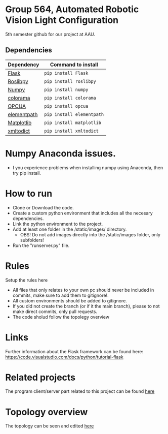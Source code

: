# Group 564, Automated Robotic Vision Light Configuration
5th semester github for our project at AAU.

## Dependencies
Dependency | Command to install
------- | -------
[Flask](https://pypi.org/project/Flask/) | ```pip install Flask```
[Roslibpy](https://pypi.org/project/roslibpy/) | ```pip install roslibpy```
[Numpy](https://pypi.org/project/numpy/) | ```pip install numpy```
[colorama](https://pypi.org/project/colorama/) | ```pip install colorama```
[OPCUA](https://pypi.org/project/opcua/) | ```pip install opcua```
[elementpath](https://pypi.org/project/elementpath/) | ```pip install elementpath```
[Matplotlib](https://pypi.org/project/matplotlib/) | ```pip install matplotlib```
[xmltodict](https://pypi.org/project/xmltodict/) | ```pip install xmltodict```


# Numpy Anaconda issues.
- I you experience problems when installing numpy using Anaconda, then try pip install.


# How to run
 - Clone or Download the code.
 - Create a custom python environment that includes all the necesary dependencies. 
 - Link the python environment to the project.
 - Add at least one folder in the /static/images/ directory.
    - OBS! Do not add images directly into the /static/images folder, only subfolders!
 - Run the "runserver.py" file.

# Rules
Setup the rules here
- All files that only relates to your own pc should never be included in commits, make sure to add them to gitignore!.
- All custom environments should be added to gitignore.
- If you did not create the branch (or if it the main branch), please to not make direct commits, only pull requests.
- The code sholud follow the topolegy overview

# Links
Further information about the Flask framework can be found here: https://code.visualstudio.com/docs/python/tutorial-flask 

# Related projects
The program client/server part related to this project can be found [here](https://github.com/kasperfg16/Automation-studio-P5-project)

# Topology overview
The topology can be seen and edited [here](https://github.com/kasperfg16/Automation-studio-P5-project)

